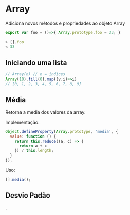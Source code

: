 # Array

Adiciona novos métodos e propriedades ao objeto Array

```JavaScript
export var foo = ()=>{ Array.prototype.foo = 33; }

> [].foo
< 33
```

## Iniciando uma lista

```JavaScript
// Array(n) // n = indices
Array(10).fill(0).map((v,i)=>i)
// [0, 1, 2, 3, 4, 5, 6, 7, 8, 9]
```


## Média

Retorna a media dos valores da array.

Implementação:


```JavaScript
Object.defineProperty(Array.prototype, 'media', {
  value: function () {
    return this.reduce((a, c) => {
      return a + c
    }) / this.length;
  }
});
```

Uso:

```JavaScript
[].media();

```

## Desvio Padão

.
